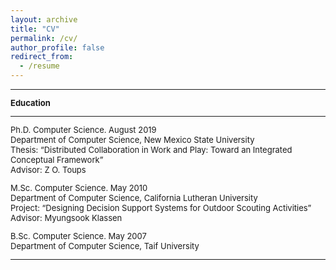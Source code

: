 ```yaml
---
layout: archive
title: "CV"
permalink: /cv/
author_profile: false
redirect_from:
  - /resume
---
```


<font size="-1">

<hr />
<strong>Education</strong>
<hr />

Ph.D. Computer Science. August 2019 <br>
Department of Computer Science, New Mexico State University <br>
Thesis: “Distributed Collaboration in Work and Play: Toward an Integrated Conceptual Framework” <br>
Advisor: Z O. Toups <br>

M.Sc. Computer Science. May 2010<br>
Department of Computer Science, California Lutheran University<br>
Project: “Designing Decision Support Systems for Outdoor Scouting Activities”<br>
Advisor: Myungsook Klassen<br>

B.Sc. Computer Science. May 2007<br>
Department of Computer Science, Taif University<br>

<hr />
